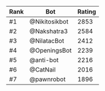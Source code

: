 Rank|Bot|Rating
---|---|---
#1|@Nikitosikbot|2853
#2|@Nakshatra3|2584
#3|@NilatacBot|2412
#4|@OpeningsBot|2239
#5|@anti-bot|2216
#6|@CatNail|2016
#7|@pawnrobot|1896
